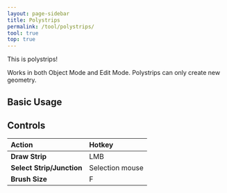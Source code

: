 ```yaml
---
layout: page-sidebar
title: Polystrips
permalink: /tool/polystrips/
tool: true
top: true
---
```


This is polystrips!


Works in both Object Mode and Edit Mode. Polystrips can only create new geometry.

## Basic Usage

## Controls

| Action | Hotkey |
| :------ | :------ |
| **Draw Strip** | LMB |
| **Select Strip/Junction** | Selection mouse |
| **Brush Size** | F |


